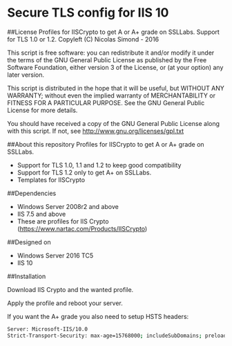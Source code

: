 Secure TLS config for IIS 10
============================

##License
Profiles for IISCrypto to get A or A+ grade on SSLLabs. Support for TLS 1.0 or 1.2.
Copyleft (C) Nicolas Simond - 2016

This script is free software: you can redistribute it and/or modify
it under the terms of the GNU General Public License as published by
the Free Software Foundation, either version 3 of the License, or
(at your option) any later version.

This script is distributed in the hope that it will be useful,
but WITHOUT ANY WARRANTY; without even the implied warranty of
MERCHANTABILITY or FITNESS FOR A PARTICULAR PURPOSE.  See the
GNU General Public License for more details.

You should have received a copy of the GNU General Public License
along with this script.  If not, see <http://www.gnu.org/licenses/gpl.txt>

##About this repository
Profiles for IISCrypto to get A or A+ grade on SSLLabs.

- Support for TLS 1.0, 1.1 and 1.2 to keep good compatibility
- Support for TLS 1.2 only to get A+ on SSLLabs.
- Templates for IISCrypto

##Dependencies
- Windows Server 2008r2 and above
- IIS 7.5  and above
- These are profiles for IIS Crypto (https://www.nartac.com/Products/IISCrypto)

##Designed on 

- Windows Server 2016 TC5
- IIS 10

##Installation

Download IIS Crypto and the wanted profile.

Apply the profile and reboot your server.

If you want the A+ grade you also need to setup HSTS headers:

```bash
Server: Microsoft-IIS/10.0
Strict-Transport-Security: max-age=15768000; includeSubDomains; preload
```
